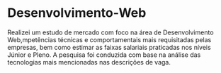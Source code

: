 # Desenvolvimento-Web
Realizei um estudo de mercado com foco na área de Desenvolvimento Web,mpetências técnicas e comportamentais mais requisitadas pelas empresas, bem como estimar as faixas salariais praticadas nos níveis Júnior e Pleno. A pesquisa foi conduzida com base na análise das tecnologias mais mencionadas nas descrições de vaga.
